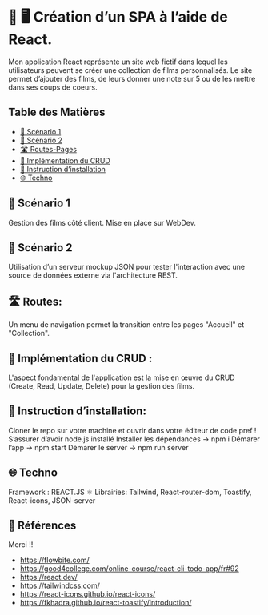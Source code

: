 # 🎨 🖥️  Création d’un SPA à l’aide de React. #
Mon application React représente un site web fictif dans lequel  les utilisateurs peuvent se créer une collection de films personnalisés. Le site permet d’ajouter des films, de leurs donner une note sur 5 ou de les mettre dans ses coups de coeurs. 

## Table des Matières

- [🚀 Scénario 1](#-scénario-1)
- [🚀 Scénario 2](#-scénario-2)
- [🛣️ Routes-Pages](#-routes)
- [🔄 Implémentation du CRUD](#-implémentation-du-crud)
- [📜 Instruction d’installation](#-instruction-dinstallation)
- [🌐 Techno](#-techno)

## 🚀 Scénario 1 ##
Gestion des films côté client. Mise en place sur WebDev. 

## 🚀 Scénario 2 ##
Utilisation d’un serveur mockup JSON pour tester l'interaction avec une source de données externe via l'architecture REST.

## 🛣️ Routes: ##
Un menu de navigation permet la transition entre les pages "Accueil" et "Collection".  

## 🔄 Implémentation du CRUD : ##
L'aspect fondamental de l'application est la mise en œuvre du CRUD (Create, Read, Update, Delete) pour la gestion des films.

## 📜 Instruction d’installation: ##
Cloner le repo sur votre machine et ouvrir dans votre éditeur de code pref !
S’assurer d’avoir node.js installé
Installer les dépendances -> npm i
Démarer l’app -> npm start
Démarer le server -> npm run server

## 🌐 Techno ##
Framework : REACT.JS ⚛️
Librairies: Tailwind, React-router-dom, Toastify, React-icons, JSON-server

## 🔗 Références 
Merci !! 
- https://flowbite.com/
- https://good4college.com/online-course/react-cli-todo-app/fr#92
- https://react.dev/
- https://tailwindcss.com/
- https://react-icons.github.io/react-icons/
- https://fkhadra.github.io/react-toastify/introduction/






